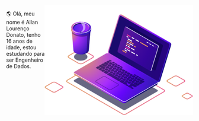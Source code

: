 <img src="Images/computer-illustration (1).png" min-width="400px" max-width="400px" width="400px" align="right" alt="Computador">

<p align="left"> 
  🌎 Olá, meu nome é Allan Lourenço Donato, tenho 16 anos de idade, estou estudando para ser Engenheiro de Dados.
</p>    
